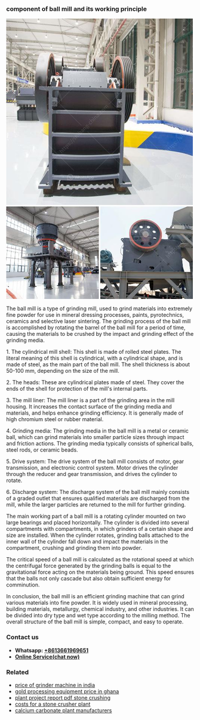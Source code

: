 <h3>component of ball mill and its working principle</h3><img src='1708499325.jpg' alt=''><p>The ball mill is a type of grinding mill, used to grind materials into extremely fine powder for use in mineral dressing processes, paints, pyrotechnics, ceramics and selective laser sintering. The grinding process of the ball mill is accomplished by rotating the barrel of the ball mill for a period of time, causing the materials to be crushed by the impact and grinding effect of the grinding media.</p><p>1. The cylindrical mill shell: This shell is made of rolled steel plates. The literal meaning of this shell is cylindrical, with a cylindrical shape, and is made of steel, as the main part of the ball mill. The shell thickness is about 50-100 mm, depending on the size of the mill.</p><p>2. The heads: These are cylindrical plates made of steel. They cover the ends of the shell for protection of the mill's internal parts.</p><p>3. The mill liner: The mill liner is a part of the grinding area in the mill housing. It increases the contact surface of the grinding media and materials, and helps enhance grinding efficiency. It is generally made of high chromium steel or rubber material.</p><p>4. Grinding media: The grinding media in the ball mill is a metal or ceramic ball, which can grind materials into smaller particle sizes through impact and friction actions. The grinding media typically consists of spherical balls, steel rods, or ceramic beads.</p><p>5. Drive system: The drive system of the ball mill consists of motor, gear transmission, and electronic control system. Motor drives the cylinder through the reducer and gear transmission, and drives the cylinder to rotate.</p><p>6. Discharge system: The discharge system of the ball mill mainly consists of a graded outlet that ensures qualified materials are discharged from the mill, while the larger particles are returned to the mill for further grinding.</p><p>The main working part of a ball mill is a rotating cylinder mounted on two large bearings and placed horizontally. The cylinder is divided into several compartments with compartments, in which grinders of a certain shape and size are installed. When the cylinder rotates, grinding balls attached to the inner wall of the cylinder fall down and impact the materials in the compartment, crushing and grinding them into powder.</p><p>The critical speed of a ball mill is calculated as the rotational speed at which the centrifugal force generated by the grinding balls is equal to the gravitational force acting on the materials being ground. This speed ensures that the balls not only cascade but also obtain sufficient energy for comminution.</p><p>In conclusion, the ball mill is an efficient grinding machine that can grind various materials into fine powder. It is widely used in mineral processing, building materials, metallurgy, chemical industry, and other industries. It can be divided into dry type and wet type according to the milling method. The overall structure of the ball mill is simple, compact, and easy to operate.</p><h3>Contact us</h3><ul><li><strong>Whatsapp:&nbsp;<a href="https://wa.me/8613661969651">+8613661969651</a></strong></li><li><a href="https://swt.shibang-china.com/?git&amp;zhl&amp;component of ball mill and its working principle"><strong>Online Service(chat now)</strong></a></li></ul><h3>Related</h3><ul><li><a href='price of grinder machine in india.md'>price of grinder machine in india</a></li><li><a href='gold processing equipment price in ghana.md'>gold processing equipment price in ghana</a></li><li><a href='plant project report pdf stone crushing.md'>plant project report pdf stone crushing</a></li><li><a href='costs for a stone crusher plant.md'>costs for a stone crusher plant</a></li><li><a href='calcium carbonate plant manufacturers.md'>calcium carbonate plant manufacturers</a></li></ul>